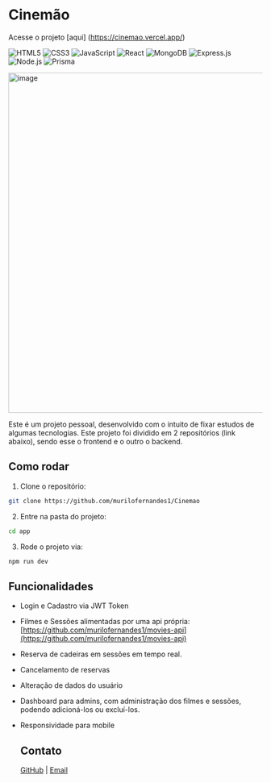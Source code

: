 # Cinemão
Acesse o projeto [aqui] (https://cinemao.vercel.app/)

![HTML5](https://img.shields.io/badge/HTML5-E34F26?style=for-the-badge&logo=html5&logoColor=white)
![CSS3](https://img.shields.io/badge/CSS3-1572B6?style=for-the-badge&logo=css3&logoColor=white)
![JavaScript](https://img.shields.io/badge/JavaScript-F7DF1E?style=for-the-badge&logo=javascript&logoColor=black)
![React](https://img.shields.io/badge/React-61DAFB?style=for-the-badge&logo=react&logoColor=black)
![MongoDB](https://img.shields.io/badge/MongoDB-47A248?style=for-the-badge&logo=mongodb&logoColor=white)
![Express.js](https://img.shields.io/badge/Express.js-000000?style=for-the-badge&logo=express&logoColor=white)
![Node.js](https://img.shields.io/badge/Node.js-339933?style=for-the-badge&logo=node.js&logoColor=white)
![Prisma](https://img.shields.io/badge/Prisma-0C344B?style=for-the-badge&logo=prisma&logoColor=white)


<img width="1580" height="675" alt="image" src="https://github.com/user-attachments/assets/9138187a-0bb8-48fd-aba6-e8bc80965672" />

Este é um projeto pessoal, desenvolvido com o intuito de fixar estudos de algumas tecnologias. Este projeto foi dividido em 2 repositórios (link abaixo), sendo esse o frontend e o outro o backend.

## Como rodar

1. Clone o repositório:

```bash
git clone https://github.com/murilofernandes1/Cinemao
```

2. Entre na pasta do projeto:

```bash
cd app
```

3. Rode o projeto via:

```bash
npm run dev
```

## Funcionalidades

- Login e Cadastro via JWT Token
- Filmes e Sessões alimentadas por uma api própria: [https://github.com/murilofernandes1/movies-api](https://github.com/murilofernandes1/movies-api)
- Reserva de cadeiras em sessões em tempo real.
- Cancelamento de reservas
- Alteração de dados do usuário
- Dashboard para admins, com administração dos filmes e sessões, podendo adicioná-los ou excluí-los.
- Responsividade para mobile

  ## Contato
  [GitHub](https://github.com/murilofernandes1) | [Email](mailto:murilofernandesvaz4@gmail.com)
